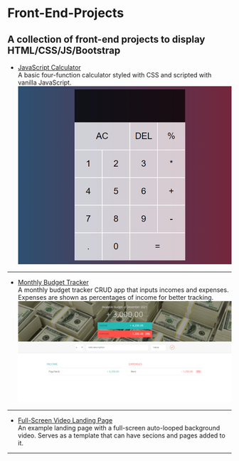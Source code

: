 # Front-End-Projects
<h2>A collection of front-end projects to display HTML/CSS/JS/Bootstrap</h2>


 - [JavaScript Calculator](https://github.com/techyjesse/Front-End-Projects/blob/main/calculator.html)<br>
A basic four-function calculator styled with CSS and scripted with vanilla JavaScript.<br>
![Calculator](https://github.com/techyjesse/Front-End-Projects/blob/main/img/Calculator.png?raw=true)
<hr>


 - [Monthly Budget Tracker](https://github.com/techyjesse/Front-End-Projects/blob/main/finances.html)<br>
A monthly budget tracker CRUD app that inputs incomes and expenses. Expenses are shown as percentages of income for better tracking.<br>
![Budget Tracker](https://github.com/techyjesse/Front-End-Projects/blob/main/img/budget.png?raw=true)
<hr>

 - [Full-Screen Video Landing Page](https://github.com/techyjesse/Front-End-Projects/blob/main/landingpage.html)<br>
An example landing page with a full-screen auto-looped background video. Serves as a template that can have secions and pages added to it.<br>
<hr>
